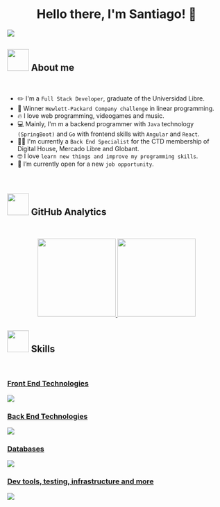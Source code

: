 <div align="center">
  <h1 align="center"> Hello there, I'm Santiago! 👋 </h1>
</div>
<img src="https://i.ibb.co/CJ1Kz2g/Blue-And-Green-Professional-Technology-Linked-In-Banner-1.png">

## <picture><img src = "https://github.com/7oSkaaa/7oSkaaa/blob/main/Images/about_me.gif?raw=true" width = 50px></picture> About me
<br>

- :pencil2: I'm a `Full Stack Developer`, graduate of the Universidad Libre.
- :tada: Winner `Hewlett-Packard Company challenge` in linear programming.
- :fire: I love web programming, videogames and music.
- :computer: Mainly, I'm m a backend programmer with `Java` technology `(SpringBoot)` and `Go` with frontend skills with `Angular` and `React`.
- :student: I'm currently a `Back End Specialist` for the CTD membership of Digital House, Mercado Libre and Globant.
- :nerd_face: I love `learn new things and improve my programming skills`.
- :thinking: I’m currently open for a new `job opportunity`.
<br>

## <picture><img src = "https://github.com/7oSkaaa/7oSkaaa/blob/main/Images/about_me.gif?raw=true" width = 50px></picture> GitHub Analytics
<br>

<p align="center">
<a href="https://github.com/sntgzrr">
  <img height="180em" src="https://github-readme-stats-eight-theta.vercel.app/api?username=sntgzrr&show_icons=true&theme=dark&include_all_commits=true"/>
  <img height="180em" src="https://github-readme-stats-eight-theta.vercel.app/api/top-langs/?username=sntgzrr&layout=compact&langs_count=10&theme=dark"/>
</a>
</p>

## <picture><img src = "https://github.com/7oSkaaa/7oSkaaa/blob/main/Images/about_me.gif?raw=true" width = 50px></picture> Skills
<br>
<div>
<p align="center">
  <a href="https://skillicons.dev">
    <h3>Front End Technologies</h3>
    <img src="https://skillicons.dev/icons?i=js,ts,html,css,bootstrap,angular,react,vite,npm" />
  </a>
</p>
<p align="center">
  <a href="https://skillicons.dev">
    <h3>Back End Technologies</h3>
    <img src="https://skillicons.dev/icons?i=java,spring,go,maven,hibernate,rabbitmq" />
  </a>
</p>
<p align="center">
  <a href="https://skillicons.dev">
    <h3>Databases</h3>
    <img src="https://skillicons.dev/icons?i=postgres,mysql,mongodb" />
  </a>
</p>
<p align="center">
  <a href="https://skillicons.dev">
    <h3>Dev tools, testing, infrastructure and more</h3>
    <img src="https://skillicons.dev/icons?i=git,github,bitbucket,docker,kubernetes,postman,selenium,aws,vscode,idea" />
  </a>
</p>
</div>
